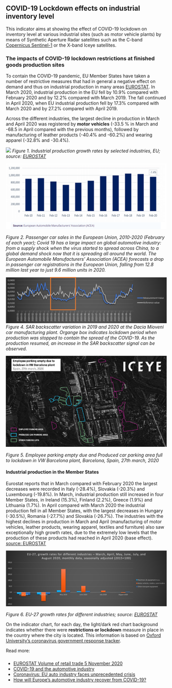 ## COVID-19 Lockdown effects on industrial inventory level

This indicator aims at showing the effect of COVID-19 lockdown on inventory level at various industrial sites (such as motor vehicle plants) by means of Synthetic Aperture Radar satellites such as the C-band [Copernicus Sentinel-1](http://www.esa.int/Applications/Observing_the_Earth/Copernicus/Sentinel-1) or the X-band Iceye satellites.

### The impacts of COVID-19 lockdown restrictions at finished goods production sites

To contain the COVID-19 pandemic, EU Member States have taken a number of restrictive measures that had in general a negative effect on demand and thus on industrial production in many areas [EUROSTAT](https://ec.europa.eu/eurostat/en/web/products-eurostat-news/-/DDN-20200612-2).
In March 2020, industrial production in the EU fell by 10.9% compared with February 2020 and by 12.2% compared with March 2019. The fall continued in April 2020, when EU industrial production fell by 17.3% compared with March 2020 and by 27.2% compared with April 2019.

Across the different industries, the largest decline in production in March and April 2020 was registered by **motor vehicles** (-33.5 % in March and -68.5 in April compared with the previous months), followed by manufacturing of leather products (-40.4% and -60.2%) and wearing apparel (-32.8% and -30.4%).

![](https://ec.europa.eu/eurostat/documents/4187653/10321603/Industrial+production+growth+rate+March+April+2020/e303951e-76b2-24fc-aa3c-492fb683ff8f?t=1591969332125)
*Figure 1. Industrial production growth rates by selected industries, EU; source: [EUROSTAT](https://ec.europa.eu/eurostat/documents/4187653/10321603/Industrial+production+growth+rate+March+April+2020/e303951e-76b2-24fc-aa3c-492fb683ff8f?t=1591969332125)*

![](https://raw.githubusercontent.com/eurodatacube/eodash-assets/main/collections/E8_industrial_inventory/E8-Fig6.png)

*Figure 2. Passenger car sales in the European Union, 2010-2020 (February of each year); Covid 19 has a large impact on global automotive industry: from a supply shock when the virus started to spread across China, to a global demand shock now that it is spreading all around the world. The European Automobile Manufacturers’ Association (ACEA) forecasts a drop in passenger car registrations in the European Union, falling from 12.8 million last year to just 9.6 million units in 2020.*

![](https://raw.githubusercontent.com/eurodatacube/eodash-assets/main/collections/E8_industrial_inventory/Fig3-E8.png)
*Figure 4. SAR backscatter variation in 2019 and 2020 at the Dacia Mioveni car manufacturing plant. Organge box indicates lockdown period when production was stopped to contain the spread of the COVID-19. As the production resumed, an increase in the SAR backscatter signal can be observed.*

![](https://raw.githubusercontent.com/eurodatacube/eodash-assets/main/collections/E8_industrial_inventory/E8-Fig5.png)

*Figure 5. Employee parking empty due and Produced car parking area full to lockdown in VW Barcelona plant, Barcelona, Spain, 27th march, 2020*

#### Industrial production in the Member States

Eurostat reports that in March compared with February 2020 the largest decreases were recorded in Italy (-28.4%), Slovakia (-20.3%) and Luxembourg (-19.8%). In March, industrial production still increased in four Member States, in Ireland (15.3%), Finland (2.2%), Greece (1.9%) and Lithuania (1.7%). In April compared with March 2020 the industrial production fell in all Member States, with the largest decreases in Hungary (-30.5%), Romania (-27.7%) and Slovakia (-26.7%). The industries with the highest declines in production in March and April (manufacturing of motor vehicles, leather products, wearing apparel, textiles and furniture) also saw exceptionally high growth rates, due to the extremely low levels that the production of these products had reached in April 2020 (base effect).  [source: EUROSTAT](https://ec.europa.eu/eurostat/statistics-explained/index.php?title=Impact_of_Covid-19_crisis_on_industrial_production#Development_by_industry)

![](https://raw.githubusercontent.com/eurodatacube/eodash-assets/main/collections/E8_industrial_inventory/Fig4-E8.png)

*Figure 6. EU-27 growth rates for different industries; source: [EUROSTAT](https://ec.europa.eu/eurostat/statistics-explained/index.php?title=Impact_of_Covid-19_crisis_on_industrial_production#Development_by_industry)*


On the indicator chart, for each day, the light/dark red chart background indicates whether there were **restrictions or lockdown** measure in place in the country where the city is located. This information is based on [Oxford University’s coronavirus government response tracker](https://covidtracker.bsg.ox.ac.uk/). 


Read more: 
###
- [EUROSTAT Volume of retail trade 5 November 2020](https://ec.europa.eu/eurostat/documents/2995521/11492432/4-05112020-AP-EN.pdf/d52662ba-b163-2c48-90ab-67e6e6ba2d19)
- [COVID-19 and the automotive industry](https://www.ilo.org/wcmsp5/groups/public/---ed_dialogue/---sector/documents/briefingnote/wcms_741343.pdf)
- [Coronavirus: EU auto industry faces unprecedented crisis](https://www.acea.be/press-releases/article/coronavirus-eu-auto-industry-faces-unprecedented-crisis)
- [How will Europe’s automotive industry recover from COVID-19?](https://www.automotiveworld.com/articles/how-will-europes-automotive-industry-recover-from-covid-19/)